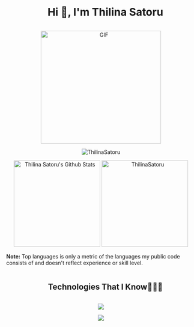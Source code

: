 <div id="user-content-toc">
  <ul align="center">
    <summary><h1 style="display: inline-block">Hi 👋, I'm Thilina Satoru</h1></summary>
  </ul>
</div>
<div align="center">
  <img align="center" height="300px" width= "320px" alt="GIF" src="https://media.giphy.com/media/CVtNe84hhYF9u/giphy.gif" />
</div>

<p align="center"><img src="https://github-readme-streak-stats.herokuapp.com/?user=ThilinaSatoru&theme=tokyonight_duo" alt="ThilinaSatoru" /></p>
<p align="center">
    <a href="https://github.com/anuraghazra/github-readme-stats">
	    <img alt="Thilina Satoru's Github Stats" src="https://github-readme-stats.vercel.app/api?username=ThilinaSatoru&show_icons=true&count_private=true&locale=en&theme=tokyonight&layout=compact" height="230px"/></a>
	  <img src="https://github-readme-stats.vercel.app/api/top-langs?username=ThilinaSatoru&langs_count=10&show_icons=true&locale=en&theme=tokyonight" alt="ThilinaSatoru" height="230px"/>
<br/>

  <b>Note:</b> Top languages is only a metric of the languages my public code consists of and doesn't reflect experience or skill level.
  </p>

<p id="user-content-toc">
  <ul align="center">
    <summary><h2 style="display: inline-block">Technologies That I Know👨🏻‍💻</h2></summary>
  </ul>
</p>

<p align="center">
  <a href="https://skillicons.dev">
    <img src="https://skillicons.dev/icons?i=git,aws,bootstrap,c,cpp,css,discord,docker,dynamodb,express,figma,firebase,github,html,idea,java,js,kotlin,linux,md,materialui,mongodb,mysql,nextjs,nodejs,postman,py,react,redux,tailwind,ts,vscode&perline=14" />
  </a>
</p>



<p align="center">
  <a href="https://www.linkedin.com/in/thilina-satoru-413940174/">
  	<img src="https://img.shields.io/badge/-LinkedIn-blue?style=for-the-badge&logo=linkedIn&logoColor=blue&labelColor=282828">
  </a>
</p>
